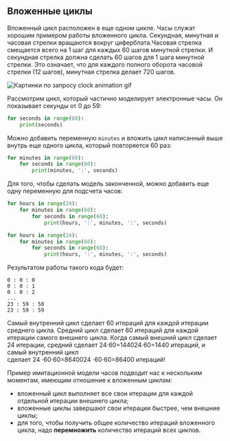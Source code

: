 ## Вложенные циклы

Вложенный цикл расположен в еще одном цикле. Часы служат хорошим примером работы вложенного цикла. Секундная, минутная и часовая стрелки вращаются вокруг циферблата.Часовая стрелка смещается всего на 1 шаг для каждых 60 шагов минутной стрелки. И секундная стрелка должна сделать 60 шагов для 1 шага минутной стрелки. Это означает, что для каждого полного оборота часовой стрелки (12 шагов), минутная стрелка делает 720 шагов.

![Картинки по запросу clock animation gif](https://upload.wikimedia.org/wikipedia/commons/8/8a/AnalogClockAnimation1_2hands_1h_in_6sec.gif)

Рассмотрим цикл, который частично моделирует электронные часы. Он показывает секунды от 0 до 59:

```python
for seconds in range(60):
    print(seconds)
```

Можно добавить переменную `minutes` и вложить цикл написанный выше внутрь еще одного цикла, который повторяется 60 раз:

```python
for minutes in range(60):
    for seconds in range(60):
        print(minutes, ':', seconds)
```

Для того, чтобы сделать модель законченной, можно добавить еще одну переменную для подсчета часов:

```python
for hours in range(24):
    for minutes in range(60):
        for seconds in range(60):
            print(hours, ':', minutes, ':', seconds)
```

```python
for hours in range(24):
    for minutes in range(60):
        for seconds in range(60):
            print(hours, ':', minutes, ':', seconds)
```

Результатом работы такого кода будет:

```no-highlight
0 : 0 : 0
0 : 0 : 1
0 : 0 : 2
...
23 : 59 : 58
23 : 59 : 59 
```

Самый внутренний цикл сделает 60 итераций для каждой итерации среднего цикла. Средний цикл сделает 60 итераций для каждой итерации самого внешнего цикла. Когда самый внешний цикл сделает 24 итерации, средний сделает 24⋅60=144024⋅60=1440 итераций, и самый внутренний цикл сделает 24 ⋅60⋅60=8640024 ⋅60⋅60=86400 итераций!

Пример имитационной модели часов подводит нас к нескольким моментам, имеющим отношение к вложенным циклам:

-   вложенный цикл выполняет все свои итерации для каждой отдельной итерации внешнего цикла;
-   вложенные циклы завершают свои итерации быстрее, чем внешние циклы;
-   для того, чтобы получить общее количество итераций вложенного цикла, надо **перемножить** количество итераций всех циклов.
